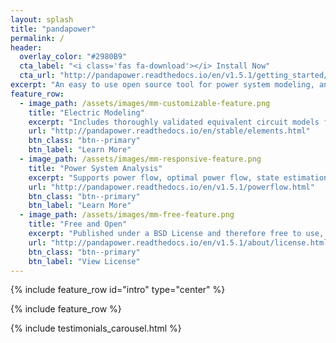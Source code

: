 ```yaml
---
layout: splash
title: "pandapower"
permalink: /
header:
  overlay_color: "#2980B9"
  cta_label: "<i class='fas fa-download'></i> Install Now"
  cta_url: "http://pandapower.readthedocs.io/en/v1.5.1/getting_started/installation.html"
excerpt: "An easy to use open source tool for power system modeling, analysis and optimization with a high degree of automation."
feature_row:
  - image_path: /assets/images/mm-customizable-feature.png
    title: "Electric Modeling"
    excerpt: "Includes thoroughly validated equivalent circuit models for lines, transformers, switches and more."
    url: "http://pandapower.readthedocs.io/en/stable/elements.html"
    btn_class: "btn--primary"
    btn_label: "Learn More"
  - image_path: /assets/images/mm-responsive-feature.png
    title: "Power System Analysis"
    excerpt: "Supports power flow, optimal power flow, state estimation, short-circuit calculation and topological graph searches."
    url: "http://pandapower.readthedocs.io/en/v1.5.1/powerflow.html"
    btn_class: "btn--primary"
    btn_label: "Learn More"
  - image_path: /assets/images/mm-free-feature.png
    title: "Free and Open"
    excerpt: "Published under a BSD License and therefore free to use, modify and share however you want."
    url: "http://pandapower.readthedocs.io/en/v1.5.1/about/license.html"
    btn_class: "btn--primary"
    btn_label: "View License"
---
```


{% include feature_row id="intro" type="center" %}

{% include feature_row %}

{% include testimonials_carousel.html %}

